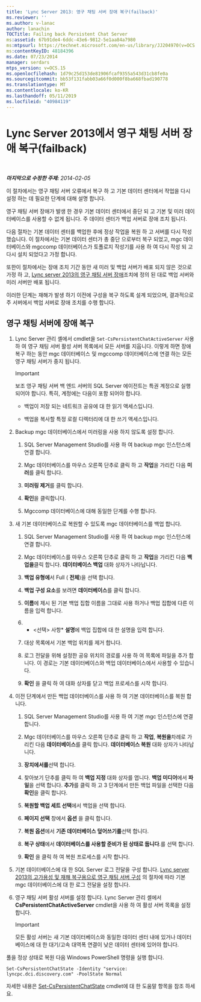 ```yaml
---
title: 'Lync Server 2013: 영구 채팅 서버 장애 복구(failback)'
ms.reviewer: ''
ms.author: v-lanac
author: lanachin
TOCTitle: Failing back Persistent Chat Server
ms:assetid: 67b91de4-6ddc-43e6-9812-5e1aa84a7980
ms:mtpsurl: https://technet.microsoft.com/en-us/library/JJ204970(v=OCS.15)
ms:contentKeyID: 48184396
ms.date: 07/23/2014
manager: serdars
mtps_version: v=OCS.15
ms.openlocfilehash: 1d79c25d153de81906fcaf9355a543d31cb8fe0a
ms.sourcegitcommit: bb53f131fabb03a66f0d000f8ba668fbad190778
ms.translationtype: MT
ms.contentlocale: ko-KR
ms.lasthandoff: 05/11/2019
ms.locfileid: "40984119"
---
```

<div data-xmlns="http://www.w3.org/1999/xhtml">

<div class="topic" data-xmlns="http://www.w3.org/1999/xhtml" data-msxsl="urn:schemas-microsoft-com:xslt" data-cs="http://msdn.microsoft.com/en-us/">

<div data-asp="http://msdn2.microsoft.com/asp">

# <a name="failing-back-persistent-chat-server-in-lync-server-2013"></a>Lync Server 2013에서 영구 채팅 서버 장애 복구(failback)

</div>

<div id="mainSection">

<div id="mainBody">

<span> </span>

_**마지막으로 수정한 주제:** 2014-02-05_

이 절차에서는 영구 채팅 서버 오류에서 복구 하 고 기본 데이터 센터에서 작업을 다시 설정 하는 데 필요한 단계에 대해 설명 합니다.

영구 채팅 서버 장애가 발생 한 경우 기본 데이터 센터에서 중단 되 고 기본 및 미러 데이터베이스를 사용할 수 없게 됩니다. 주 데이터 센터가 백업 서버로 장애 조치 됩니다.

다음 절차는 기본 데이터 센터를 백업한 후에 정상 작업을 복원 하 고 서버를 다시 작성 했습니다. 이 절차에서는 기본 데이터 센터가 총 중단 으로부터 복구 되었고, mgc 데이터베이스와 mgccomp 데이터베이스가 토폴로지 작성기를 사용 하 여 다시 작성 되 고 다시 설치 되었다고 가정 합니다.

또한이 절차에서는 장애 조치 기간 동안 새 미러 및 백업 서버가 배포 되지 않은 것으로 가정 하 고, [Lync server 2013의 영구 채팅 서버 장애](lync-server-2013-failing-over-persistent-chat-server.md)조치에 정의 된 대로 백업 서버와 미러 서버만 배포 됩니다.

이러한 단계는 재해가 발생 하기 이전에 구성을 복구 하도록 설계 되었으며, 결과적으로 주 서버에서 백업 서버로 장애 조치를 수행 합니다.

<div>

## <a name="to-fail-back-persistent-chat-server"></a>영구 채팅 서버에 장애 복구

1.  Lync Server 관리 셸에서 cmdlet을 `Set-CsPersistentChatActiveServer` 사용 하 여 영구 채팅 서버 활성 서버 목록에서 모든 서버를 지웁니다. 이렇게 하면 장애 복구 하는 동안 mgc 데이터베이스 및 mgccomp 데이터베이스에 연결 하는 모든 영구 채팅 서버가 중지 됩니다.
    
    <div>
    

    > [!IMPORTANT]  
    > 보조 영구 채팅 서버 백 엔드 서버의 SQL Server 에이전트는 특권 계정으로 실행 되어야 합니다. 특히, 계정에는 다음이 포함 되어야 합니다. 
    > <UL>
    > <LI>
    > <P>백업이 저장 되는 네트워크 공유에 대 한 읽기 액세스입니다.</P>
    > <LI>
    > <P>백업을 복사할 특정 로컬 디렉터리에 대 한 쓰기 액세스입니다.</P></LI></UL>

    
    </div>

2.  Backup mgc 데이터베이스에서 미러링을 사용 하지 않도록 설정 합니다.
    
    1.  SQL Server Management Studio를 사용 하 여 backup mgc 인스턴스에 연결 합니다.
    
    2.  Mgc 데이터베이스를 마우스 오른쪽 단추로 클릭 하 고 **작업**을 가리킨 다음 **미러**를 클릭 합니다.
    
    3.  **미러링 제거**를 클릭 합니다.
    
    4.  **확인**을 클릭합니다.
    
    5.  Mgccomp 데이터베이스에 대해 동일한 단계를 수행 합니다.

3.  새 기본 데이터베이스로 복원할 수 있도록 mgc 데이터베이스를 백업 합니다.
    
    1.  SQL Server Management Studio를 사용 하 여 backup mgc 인스턴스에 연결 합니다.
    
    2.  Mgc 데이터베이스를 마우스 오른쪽 단추로 클릭 하 고 **작업**을 가리킨 다음 **백업을**클릭 합니다. **데이터베이스 백업** 대화 상자가 나타납니다.
    
    3.  **백업 유형에**서 Full ( **전체**)을 선택 합니다.
    
    4.  **백업 구성 요소**를 보려면 **데이터베이스**를 클릭 합니다.
    
    5.  **이름**에 제시 된 기본 백업 집합 이름을 그대로 사용 하거나 백업 집합에 다른 이름을 입력 합니다.
    
    6.  * \<선택\> 사항* **설명**에 백업 집합에 대 한 설명을 입력 합니다.
    
    7.  대상 목록에서 기본 백업 위치를 제거 합니다.
    
    8.  로그 전달을 위해 설정한 공유 위치의 경로를 사용 하 여 목록에 파일을 추가 합니다. 이 경로는 기본 데이터베이스와 백업 데이터베이스에서 사용할 수 있습니다.
    
    9.  **확인** 을 클릭 하 여 대화 상자를 닫고 백업 프로세스를 시작 합니다.

4.  이전 단계에서 만든 백업 데이터베이스를 사용 하 여 기본 데이터베이스를 복원 합니다.
    
    1.  SQL Server Management Studio를 사용 하 여 기본 mgc 인스턴스에 연결 합니다.
    
    2.  Mgc 데이터베이스를 마우스 오른쪽 단추로 클릭 하 고 **작업**, **복원을**차례로 가리킨 다음 **데이터베이스**를 클릭 합니다. **데이터베이스 복원** 대화 상자가 나타납니다.
    
    3.  **장치에서를**선택 합니다.
    
    4.  찾아보기 단추를 클릭 하 여 **백업 지정** 대화 상자를 엽니다. **백업 미디어**에서 **파일**을 선택 합니다. **추가**를 클릭 하 고 3 단계에서 만든 백업 파일을 선택한 다음 **확인**을 클릭 합니다.
    
    5.  **복원할 백업 세트 선택**에서 백업을 선택 합니다.
    
    6.  **페이지 선택** 창에서 **옵션** 을 클릭 합니다.
    
    7.  **복원 옵션**에서 **기존 데이터베이스 덮어쓰기를**선택 합니다.
    
    8.  **복구 상태**에서 **데이터베이스를 사용할 준비가 된 상태로 둡니다**.를 선택 합니다.
    
    9.  **확인** 을 클릭 하 여 복원 프로세스를 시작 합니다.

5.  기본 데이터베이스에 대 한 SQL Server 로그 전달을 구성 합니다. [Lync server 2013의 고가용성 및 재해 복구용으로 영구 채팅 서버 구성](lync-server-2013-configuring-persistent-chat-server-for-high-availability-and-disaster-recovery.md) 의 절차에 따라 기본 mgc 데이터베이스에 대 한 로그 전달을 설정 합니다.

6.  영구 채팅 서버 활성 서버를 설정 합니다. Lync Server 관리 셸에서 **CsPersistentChatActiveServer** cmdlet을 사용 하 여 활성 서버 목록을 설정 합니다.
    
    <div>
    

    > [!IMPORTANT]  
    > 모든 활성 서버는 새 기본 데이터베이스와 동일한 데이터 센터 내에 있거나 데이터베이스에 대 한 대기/고속 대역폭 연결이 낮은 데이터 센터에 있어야 합니다.

    
    </div>

풀을 정상 상태로 복원 다음 Windows PowerShell 명령을 실행 합니다.

    Set-CsPersistentChatState -Identity "service: lyncpc.dci.discovery.com" -PoolState Normal

자세한 내용은 [Set-CsPersistentChatState](https://docs.microsoft.com/powershell/module/skype/Set-CsPersistentChatState) cmdlet에 대 한 도움말 항목을 참조 하세요.

</div>

</div>

<span> </span>

</div>

</div>

</div>

